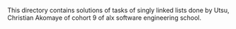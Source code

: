 This directory contains solutions of tasks of singly linked lists done by Utsu, Christian Akomaye of cohort 9 of alx software engineering school.
